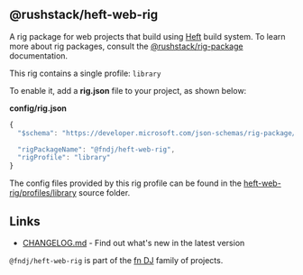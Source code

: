 ## @rushstack/heft-web-rig

A rig package for web projects that build using [Heft](https://www.npmjs.com/package/@rushstack/heft)
build system.  To learn more about rig packages, consult the
[@rushstack/rig-package](https://www.npmjs.com/package/@rushstack/rig-package) documentation.

This rig contains a single profile: `library`

To enable it, add a **rig.json** file to your project, as shown below:

**config/rig.json**
```js
{
  "$schema": "https://developer.microsoft.com/json-schemas/rig-package/rig.schema.json",

  "rigPackageName": "@fndj/heft-web-rig",
  "rigProfile": "library"
}
```

The config files provided by this rig profile can be found in the [heft-web-rig/profiles/library](
https://github.com/rhom6us/fndj/tree/master/rigs/heft-web-rig/profiles/library) source folder.


## Links

- [CHANGELOG.md](
  https://github.com/rhom6us/fndj/blob/master/rigs/heft-web-rig/CHANGELOG.md) - Find
  out what's new in the latest version

`@fndj/heft-web-rig` is part of the [fn DJ](https://fndj.rhom6us.rocks/) family of projects.